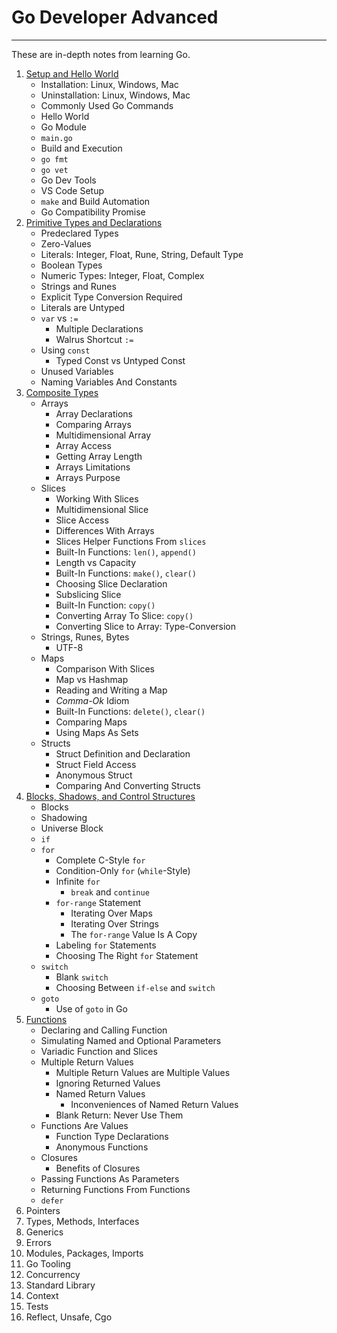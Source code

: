 # Go Developer Advanced

---

These are in-depth notes from learning Go.

1. [Setup and Hello World](./01-Setup-And-Hello-World/)
   - Installation: Linux, Windows, Mac
   - Uninstallation: Linux, Windows, Mac
   - Commonly Used Go Commands
   - Hello World
   - Go Module
   - `main.go`
   - Build and Execution
   - `go fmt`
   - `go vet`
   - Go Dev Tools
   - VS Code Setup
   - `make` and Build Automation
   - Go Compatibility Promise
2. [Primitive Types and Declarations](./02-Primitive-Types-And-Declarations/)
   - Predeclared Types
   - Zero-Values
   - Literals: Integer, Float, Rune, String, Default Type
   - Boolean Types
   - Numeric Types: Integer, Float, Complex
   - Strings and Runes
   - Explicit Type Conversion Required
   - Literals are Untyped
   - `var` vs `:=`
     - Multiple Declarations
     - Walrus Shortcut `:=`
   - Using `const`
     - Typed Const vs Untyped Const
   - Unused Variables
   - Naming Variables And Constants
3. [Composite Types](./03-Composite-Types/)
   - Arrays
     - Array Declarations
     - Comparing Arrays
     - Multidimensional Array
     - Array Access
     - Getting Array Length
     - Arrays Limitations
     - Arrays Purpose
   - Slices
     - Working With Slices
     - Multidimensional Slice
     - Slice Access
     - Differences With Arrays
     - Slices Helper Functions From `slices`
     - Built-In Functions: `len()`, `append()`
     - Length vs Capacity
     - Built-In Functions: `make()`, `clear()`
     - Choosing Slice Declaration
     - Subslicing Slice
     - Built-In Function: `copy()`
     - Converting Array To Slice: `copy()`
     - Converting Slice to Array: Type-Conversion
   - Strings, Runes, Bytes
     - UTF-8
   - Maps
     - Comparison With Slices
     - Map vs Hashmap
     - Reading and Writing a Map
     - *Comma-Ok* Idiom
     - Built-In Functions: `delete()`, `clear()`
     - Comparing Maps
     - Using Maps As Sets
   - Structs
     - Struct Definition and Declaration
     - Struct Field Access
     - Anonymous Struct
     - Comparing And Converting Structs
4. [Blocks, Shadows, and Control Structures](./04-Blocks-Shadows-Control-Structures/)
    - Blocks
    - Shadowing
    - Universe Block
    - `if`
    - `for`
      - Complete C-Style `for`
      - Condition-Only `for` (`while`-Style)
      - Infinite `for`
        - `break` and `continue`
      - `for-range` Statement
        - Iterating Over Maps
        - Iterating Over Strings
        - The `for-range` Value Is A Copy
      - Labeling `for` Statements
      - Choosing The Right `for` Statement
    - `switch`
      - Blank `switch`
      - Choosing Between `if-else` and `switch`
    - `goto`
      - Use of `goto` in Go
5. [Functions](./05-Functions/)
    - Declaring and Calling Function
    - Simulating Named and Optional Parameters
    - Variadic Function and Slices
    - Multiple Return Values
      - Multiple Return Values are Multiple Values
      - Ignoring Returned Values
      - Named Return Values
        - Inconveniences of Named Return Values
      - Blank Return: Never Use Them
    - Functions Are Values
      - Function Type Declarations
      - Anonymous Functions
    - Closures
      - Benefits of Closures
    - Passing Functions As Parameters
    - Returning Functions From Functions
    - `defer`
6. Pointers
7. Types, Methods, Interfaces
8. Generics
9. Errors
10. Modules, Packages, Imports
11. Go Tooling
12. Concurrency
13. Standard Library
14. Context
15. Tests
16. Reflect, Unsafe, Cgo

